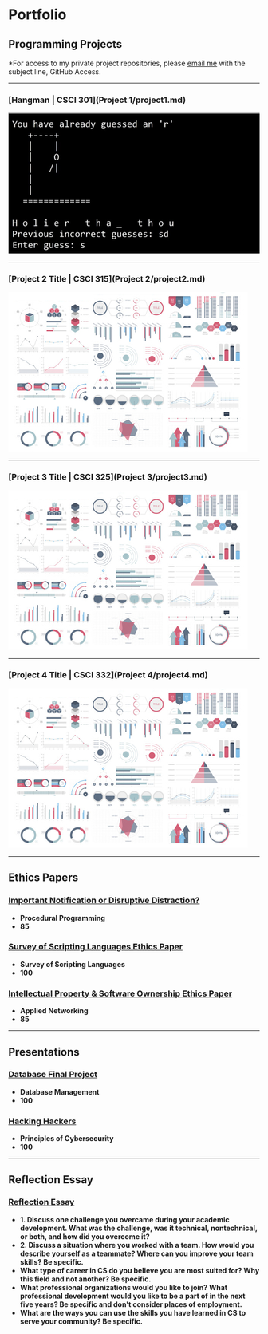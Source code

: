 Portfolio
=========

Programming Projects
--------------------

*For access to my private project repositories, please [email me](mailto:clgibson@csustudent.net) with the subject line, GitHub Access.

---
### [Hangman | CSCI 301](Project 1/project1.md)

![Hangman](/images/error.jpg)

---
### [Project 2 Title | CSCI 315](Project 2/project2.md)

![Project 2 Thumbnail Name](images/dummy_thumbnail.jpg)

---
### [Project 3 Title | CSCI 325](Project 3/project3.md)

![Project 3 Thumbnail Name](images/dummy_thumbnail.jpg)

---
### [Project 4 Title | CSCI 332](Project 4/project4.md)

![Project 4 Thumbnail Name](images/dummy_thumbnail.jpg)

---

Ethics Papers
-------------

### [Important Notification or Disruptive Distraction?](/pdf/Notification%20Disctractions_Gibson.pdf)

-   **Procedural Programming** 
-   **85**

### [Survey of Scripting Languages Ethics Paper](/pdf/SOSL%20Ethics%20Paper_Gibson%20.pdf)

-   **Survey of Scripting Languages** 
-   **100**

### [Intellectual Property & Software Ownership Ethics Paper](/pdf/Intellectual%20Property_Ethics%20Paper_Applied%20Networking.pdf)

-   **Applied Networking**  
-   **85**

---

Presentations
-------------

### [Database Final Project](/pdf/Final%20Project_Gibson.pdf)

-   **Database Management** 
-   **100**


### [Hacking Hackers](/pdf/Hacking%20Hackers.pdf)

-   **Principles of Cybersecurity** 
-   **100**

---

Reflection Essay 
-------------
### [Reflection Essay](./Reflection%20Essay.md)

-   **1. Discuss one challenge you overcame during your academic development. What was the challenge, was it technical, nontechnical, or both, and how did you overcome it?**
-   **2. Discuss a situation where you worked with a team. How would you describe yourself as a teammate? Where can you improve your team skills? Be specific.**
-   **What type of career in CS do you believe you are most suited for? Why this field and not another? Be specific.**
-   **What professional organizations would you like to join? What professional development would you like to be a part of in the next five years? Be specific and don't consider places of employment.**
-   **What are the ways you can use the skills you have learned in CS to serve your community? Be specific.** 

